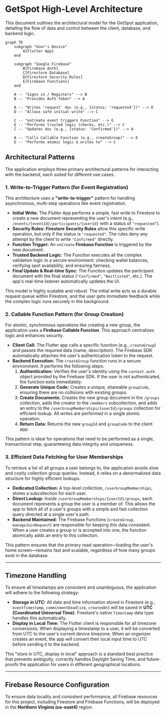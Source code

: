 # GetSpot High-Level Architecture

This document outlines the architectural model for the GetSpot application, detailing the flow of data and control between the client, database, and backend logic.

```mermaid
graph TD
    subgraph "User's Device"
        A[Flutter App]
    end

    subgraph "Google Firebase"
        B[Firebase Auth]
        C[Firestore Database]
        D[Firestore Security Rules]
        E[Firebase Functions]
    end

    A -- "Signs in / Registers" --> B
    B -- "Provides Auth Token" --> A

    A -- "Writes 'request' doc (e.g., {status: 'requested'})" --> D
    D -- "Allows safe initial write" --> C
    
    C -- "onCreate event triggers Function" --> E
    E -- "Performs trusted logic (checks, etc.)" --> C
    C -- "Updates doc (e.g., {status: 'Confirmed'})" --> A

    A -- "Calls Callable Function (e.g., createGroup)" --> E
    E -- "Performs atomic logic & writes to" --> C
```

## Architectural Patterns

The application employs three primary architectural patterns for interacting with the backend, each suited for different use cases.

### 1. Write-to-Trigger Pattern (for Event Registration)

This architecture uses a **"write-to-trigger"** pattern for handling asynchronous, multi-step operations like event registration.

*   **Initial Write:** The Flutter App performs a simple, fast write to Firestore to create a new document representing the user's intent (e.g., `/events/{eventId}/participants/{userId}` with a status of `"requested"`).
*   **Security Rules:** **Firestore Security Rules** allow this specific write operation, but only if the status is `"requested"`. The rules deny any attempt by the client to write `"Confirmed"` directly.
*   **Function Trigger:** An `onCreate` **Firebase Function** is triggered by the new document.
*   **Trusted Backend Logic:** The Function executes all the complex validation logic in a secure environment: checking wallet balances, verifying spot availability, and ensuring fairness.
*   **Final Update & Real-time Sync:** The Function updates the participant document with the final status (`"Confirmed"`, `"Waitlisted"`, etc.). The app's real-time listener automatically updates the UI.

This model is highly scalable and robust. The initial write acts as a durable request queue within Firestore, and the user gets immediate feedback while the complex logic runs securely in the background.

### 2. Callable Function Pattern (for Group Creation)

For atomic, synchronous operations like creating a new group, the application uses a **Firebase Callable Function**. This approach centralizes logic and enhances security.

*   **Client Call:** The Flutter app calls a specific function (e.g., `createGroup`) and passes the required data (name, description). The Firebase SDK automatically attaches the user's authentication token to the request.
*   **Backend Execution:** The `createGroup` function runs in a secure environment. It performs the following steps:
    1.  **Authentication:** Verifies the user's identity using the `context.auth` object provided by the Firebase SDK. If the user is not authenticated, the function exits immediately.
    2.  **Generate Unique Code:** Creates a unique, shareable `groupCode`, ensuring there are no collisions with existing groups.
    3.  **Create Documents:** Creates the new group document in the `/groups` collection, adds the creator to the `/members` subcollection, and adds an entry to the `/userGroupMemberships/{userId}/groups` collection for efficient lookup. All writes are performed in a single atomic operation.
    4.  **Return Data:** Returns the new `groupId` and `groupCode` to the client app.

This pattern is ideal for operations that need to be performed as a single, transactional step, guaranteeing data integrity and uniqueness.

### 3. Efficient Data Fetching for User Memberships

To retrieve a list of all groups a user belongs to, the application avoids slow and costly collection group queries. Instead, it relies on a denormalized data structure for highly efficient lookups.

*   **Dedicated Collection:** A top-level collection, `/userGroupMemberships`, stores a subcollection for each user.
*   **Direct Lookup:** Inside `/userGroupMemberships/{userId}/groups`, each document represents a group the user is a member of. This allows the app to fetch all of a user's groups with a simple and fast collection query directed at a single user's path.
*   **Backend Maintained:** The Firebase Functions (`createGroup`, `manageJoinRequest`) are responsible for keeping this data consistent. When a user creates a group or is accepted into one, the function atomically adds an entry to this collection.

This pattern ensures that the primary read operation—loading the user's home screen—remains fast and scalable, regardless of how many groups exist in the database.

---

## Timezone Handling

To ensure all timestamps are consistent and unambiguous, the application will adhere to the following strategy:

*   **Storage in UTC:** All date and time information stored in Firestore (e.g., `eventTimestamp`, `commitmentDeadline`, `createdAt`) will be saved in **UTC (Coordinated Universal Time)**. Firestore's native `Timestamp` data type handles this automatically.
*   **Display in Local Time:** The Flutter client is responsible for all timezone conversions. When displaying a timestamp to a user, it will be converted from UTC to the user's current device timezone. When an organizer creates an event, the app will convert their local input time to UTC before sending it to the backend.

This "store in UTC, display in local" approach is a standard best practice that prevents ambiguity, correctly handles Daylight Saving Time, and future-proofs the application for users in different geographical locations.

---

## Firebase Resource Configuration

To ensure data locality and consistent performance, all Firebase resources for this project, including Firestore and Firebase Functions, will be deployed in the **Northern Virginia (us-east4)** region.